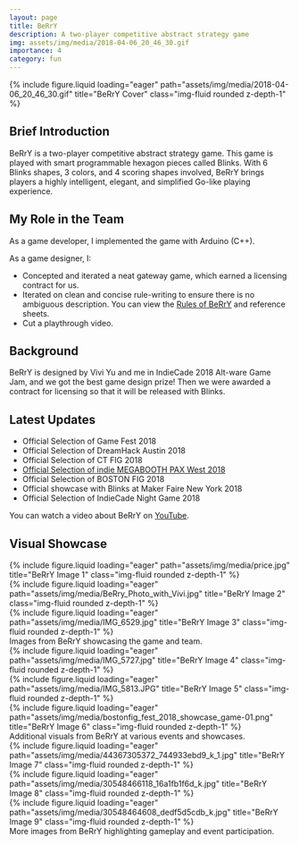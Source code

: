 ```yaml
---
layout: page
title: BeRrY
description: A two-player competitive abstract strategy game
img: assets/img/media/2018-04-06_20_46_30.gif
importance: 4
category: fun
---
```


<div class="row">
    <div class="col-sm mt-3 mt-md-0">
        {% include figure.liquid loading="eager" path="assets/img/media/2018-04-06_20_46_30.gif" title="BeRrY Cover" class="img-fluid rounded z-depth-1" %}
    </div>
</div>

## Brief Introduction

BeRrY is a two-player competitive abstract strategy game. This game is played with smart programmable hexagon pieces called Blinks. With 6 Blinks shapes, 3 colors, and 4 scoring shapes involved, BeRrY brings players a highly intelligent, elegant, and simplified Go-like playing experience.

## My Role in the Team

As a game developer, I implemented the game with Arduino (C++).

As a game designer, I:

- Concepted and iterated a neat gateway game, which earned a licensing contract for us.
- Iterated on clean and concise rule-writing to ensure there is no ambiguous description. You can view the [Rules of BeRrY](https://docs.google.com/document/d/11vRISO0vzHCNTK82baSalQpbK05I1csfQMx6Kd8c1Ko/edit?usp=sharing) and reference sheets.
- Cut a playthrough video.

## Background

BeRrY is designed by Vivi Yu and me in IndieCade 2018 Alt-ware Game Jam, and we got the best game design prize! Then we were awarded a contract for licensing so that it will be released with Blinks.

## Latest Updates

- Official Selection of Game Fest 2018
- Official Selection of DreamHack Austin 2018
- Official Selection of CT FIG 2018
- [Official Selection of indie MEGABOOTH PAX West 2018](http://indiemegabooth.com/project/berry-2/)
- Official Selection of BOSTON FIG 2018
- Official showcase with Blinks at Maker Faire New York 2018
- Official Selection of IndieCade Night Game 2018

You can watch a video about BeRrY on [YouTube](https://youtu.be/bPVIw9X0JzQ).

## Visual Showcase

<div class="row">
    <div class="col-sm mt-3 mt-md-0">
        {% include figure.liquid loading="eager" path="assets/img/media/price.jpg" title="BeRrY Image 1" class="img-fluid rounded z-depth-1" %}
    </div>
    <div class="col-sm mt-3 mt-md-0">
        {% include figure.liquid loading="eager" path="assets/img/media/BeRry_Photo_with_Vivi.jpg" title="BeRrY Image 2" class="img-fluid rounded z-depth-1" %}
    </div>
    <div class="col-sm mt-3 mt-md-0">
        {% include figure.liquid loading="eager" path="assets/img/media/IMG_6529.jpg" title="BeRrY Image 3" class="img-fluid rounded z-depth-1" %}
    </div>
</div>
<div class="caption">
    Images from BeRrY showcasing the game and team.
</div>

<div class="row">
    <div class="col-sm mt-3 mt-md-0">
        {% include figure.liquid loading="eager" path="assets/img/media/IMG_5727.jpg" title="BeRrY Image 4" class="img-fluid rounded z-depth-1" %}
    </div>
    <div class="col-sm mt-3 mt-md-0">
        {% include figure.liquid loading="eager" path="assets/img/media/IMG_5813.JPG" title="BeRrY Image 5" class="img-fluid rounded z-depth-1" %}
    </div>
    <div class="col-sm mt-3 mt-md-0">
        {% include figure.liquid loading="eager" path="assets/img/media/bostonfig_fest_2018_showcase_game-01.png" title="BeRrY Image 6" class="img-fluid rounded z-depth-1" %}
    </div>
</div>
<div class="caption">
    Additional visuals from BeRrY at various events and showcases.
</div>

<div class="row">
    <div class="col-sm mt-3 mt-md-0">
        {% include figure.liquid loading="eager" path="assets/img/media/44367305372_744933ebd9_k_1.jpg" title="BeRrY Image 7" class="img-fluid rounded z-depth-1" %}
    </div>
    <div class="col-sm mt-3 mt-md-0">
        {% include figure.liquid loading="eager" path="assets/img/media/30548466118_16a1fb1f6d_k.jpg" title="BeRrY Image 8" class="img-fluid rounded z-depth-1" %}
    </div>
    <div class="col-sm mt-3 mt-md-0">
        {% include figure.liquid loading="eager" path="assets/img/media/30548464608_dedf5d5cdb_k.jpg" title="BeRrY Image 9" class="img-fluid rounded z-depth-1" %}
    </div>
</div>
<div class="caption">
    More images from BeRrY highlighting gameplay and event participation.
</div>
